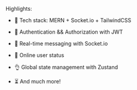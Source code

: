 

Highlights:

- 🌟 Tech stack: MERN + Socket.io + TailwindCSS 
- 🎃 Authentication && Authorization with JWT
- 👾 Real-time messaging with Socket.io
- 🚀 Online user status
- 👌 Global state management with Zustand


- ⏳ And much more!


